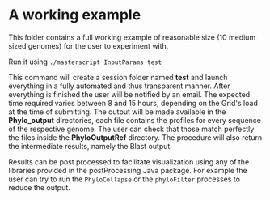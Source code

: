 <h1> A working example </h1>

This folder contains a full working example of reasonable size (10 medium sized genomes) for the user
to experiment with.

Run it using `./masterscript InputParams test`

This command will create a session folder named <b>test</b> and launch everything 
in a fully automated and thus transparent manner. After everything is finished
the user will be notified by an email. The expected time required varies
between 8 and 15 hours, depending on the Grid's load at the time of submitting.
The output will be made available in the <b>Phylo_output</b>  directories, 
each file contains the profiles for every sequence of the respective genome.
The user can check that those match perfectly the files inside the <b>PhyloOutputRef</b> directory. The procedure
will also return the intermediate results, namely the Blast output.


Results can be post processed to facilitate visualization using any of the
libraries provided in the postProcessing Java package. For example 
the user can try to run the `PhyloCollapse` or the `phyloFilter` processes to 
reduce the output.  
